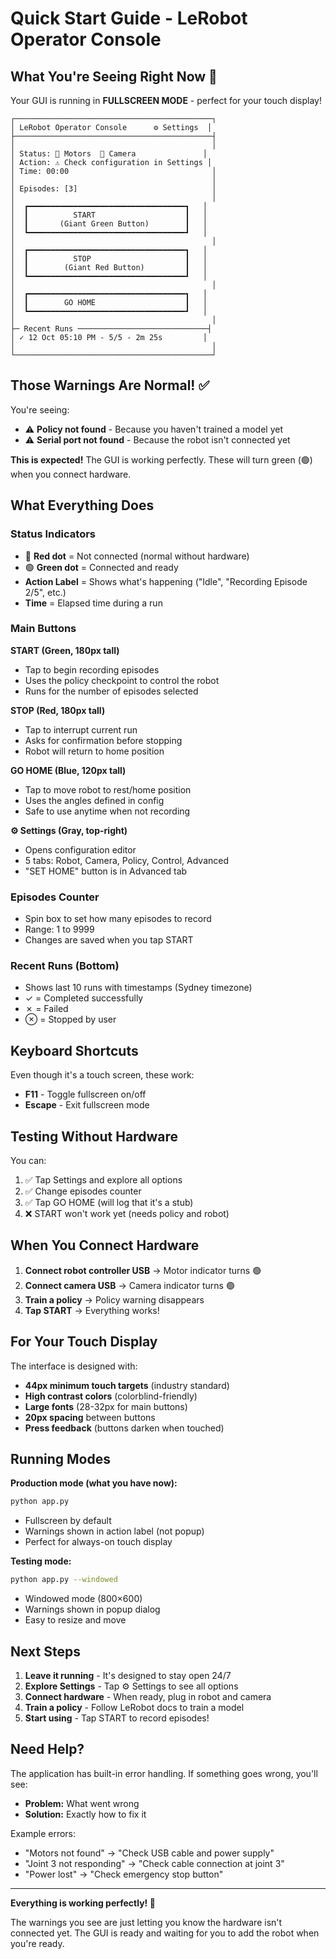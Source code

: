 # Quick Start Guide - LeRobot Operator Console

## What You're Seeing Right Now 👀

Your GUI is running in **FULLSCREEN MODE** - perfect for your touch display!

```
┌────────────────────────────────────────────┐
│ LeRobot Operator Console      ⚙ Settings  │
├────────────────────────────────────────────┤
│                                            │
│ Status: 🔴 Motors  🔴 Camera               │
│ Action: ⚠️ Check configuration in Settings │
│ Time: 00:00                                │
│                                            │
│ Episodes: [3]                              │
│                                            │
│  ┏━━━━━━━━━━━━━━━━━━━━━━━━━━━━━━━━━━━┓   │
│  ┃          START                    ┃   │
│  ┃       (Giant Green Button)        ┃   │
│  ┗━━━━━━━━━━━━━━━━━━━━━━━━━━━━━━━━━━━┛   │
│                                            │
│  ┏━━━━━━━━━━━━━━━━━━━━━━━━━━━━━━━━━━━┓   │
│  ┃          STOP                     ┃   │
│  ┃        (Giant Red Button)         ┃   │
│  ┗━━━━━━━━━━━━━━━━━━━━━━━━━━━━━━━━━━━┛   │
│                                            │
│  ┏━━━━━━━━━━━━━━━━━━━━━━━━━━━━━━━━━━━┓   │
│  ┃        GO HOME                    ┃   │
│  ┗━━━━━━━━━━━━━━━━━━━━━━━━━━━━━━━━━━━┛   │
│                                            │
├─ Recent Runs ─────────────────────────────┤
│ ✓ 12 Oct 05:10 PM - 5/5 - 2m 25s         │
│                                            │
└────────────────────────────────────────────┘
```

## Those Warnings Are Normal! ✅

You're seeing:
- ⚠️ **Policy not found** - Because you haven't trained a model yet
- ⚠️ **Serial port not found** - Because the robot isn't connected yet

**This is expected!** The GUI is working perfectly. These will turn green (🟢) when you connect hardware.

## What Everything Does

### Status Indicators
- 🔴 **Red dot** = Not connected (normal without hardware)
- 🟢 **Green dot** = Connected and ready
- **Action Label** = Shows what's happening ("Idle", "Recording Episode 2/5", etc.)
- **Time** = Elapsed time during a run

### Main Buttons

**START (Green, 180px tall)**
- Tap to begin recording episodes
- Uses the policy checkpoint to control the robot
- Runs for the number of episodes selected

**STOP (Red, 180px tall)**
- Tap to interrupt current run
- Asks for confirmation before stopping
- Robot will return to home position

**GO HOME (Blue, 120px tall)**
- Tap to move robot to rest/home position
- Uses the angles defined in config
- Safe to use anytime when not recording

**⚙ Settings (Gray, top-right)**
- Opens configuration editor
- 5 tabs: Robot, Camera, Policy, Control, Advanced
- "SET HOME" button is in Advanced tab

### Episodes Counter
- Spin box to set how many episodes to record
- Range: 1 to 9999
- Changes are saved when you tap START

### Recent Runs (Bottom)
- Shows last 10 runs with timestamps (Sydney timezone)
- ✓ = Completed successfully
- ✗ = Failed
- ⊗ = Stopped by user

## Keyboard Shortcuts

Even though it's a touch screen, these work:
- **F11** - Toggle fullscreen on/off
- **Escape** - Exit fullscreen mode

## Testing Without Hardware

You can:
1. ✅ Tap Settings and explore all options
2. ✅ Change episodes counter
3. ✅ Tap GO HOME (will log that it's a stub)
4. ❌ START won't work yet (needs policy and robot)

## When You Connect Hardware

1. **Connect robot controller USB** → Motor indicator turns 🟢
2. **Connect camera USB** → Camera indicator turns 🟢  
3. **Train a policy** → Policy warning disappears
4. **Tap START** → Everything works!

## For Your Touch Display

The interface is designed with:
- **44px minimum touch targets** (industry standard)
- **High contrast colors** (colorblind-friendly)
- **Large fonts** (28-32px for main buttons)
- **20px spacing** between buttons
- **Press feedback** (buttons darken when touched)

## Running Modes

**Production mode (what you have now):**
```bash
python app.py
```
- Fullscreen by default
- Warnings shown in action label (not popup)
- Perfect for always-on touch display

**Testing mode:**
```bash
python app.py --windowed
```
- Windowed mode (800×600)
- Warnings shown in popup dialog
- Easy to resize and move

## Next Steps

1. **Leave it running** - It's designed to stay open 24/7
2. **Explore Settings** - Tap ⚙ Settings to see all options
3. **Connect hardware** - When ready, plug in robot and camera
4. **Train a policy** - Follow LeRobot docs to train a model
5. **Start using** - Tap START to record episodes!

## Need Help?

The application has built-in error handling. If something goes wrong, you'll see:
- **Problem:** What went wrong
- **Solution:** Exactly how to fix it

Example errors:
- "Motors not found" → "Check USB cable and power supply"
- "Joint 3 not responding" → "Check cable connection at joint 3"
- "Power lost" → "Check emergency stop button"

---

**Everything is working perfectly! 🎉**

The warnings you see are just letting you know the hardware isn't connected yet. The GUI is ready and waiting for you to add the robot when you're ready.


